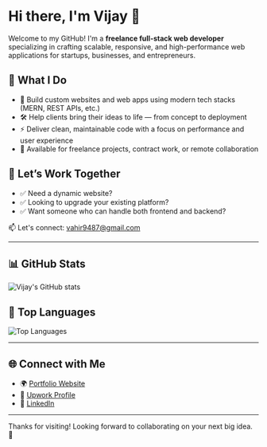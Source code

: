 # Hi there, I'm Vijay 👋

Welcome to my GitHub! I'm a **freelance full-stack web developer** specializing in crafting scalable, responsive, and high-performance web applications for startups, businesses, and entrepreneurs.

## 💼 What I Do

- 🔧 Build custom websites and web apps using modern tech stacks (MERN, REST APIs, etc.)
- 🛠️ Help clients bring their ideas to life — from concept to deployment
- ⚡ Deliver clean, maintainable code with a focus on performance and user experience
- 🤝 Available for freelance projects, contract work, or remote collaboration

## 💬 Let’s Work Together

- ✅ Need a dynamic website?  
- ✅ Looking to upgrade your existing platform?  
- ✅ Want someone who can handle both frontend and backend?

📫 Let's connect: [vahir9487@gmail.com](mailto:vahir9487@gmail.com)

---

## 📊 GitHub Stats

![Vijay's GitHub stats](https://github-readme-stats.vercel.app/api?username=Mrvijuahir&show_icons=true&theme=radical)

## 🧠 Top Languages

![Top Languages](https://github-readme-stats.vercel.app/api/top-langs/?username=Mrvijuahir&layout=compact&theme=radical)

---

## 🌐 Connect with Me

- 🌍 [Portfolio Website](https://vijay-puchhadiya.vercel.app/)
- 💼 [Upwork Profile](https://www.upwork.com/freelancers/~011eb6d62cfbadfed1?mp_source=share)
- 💬 [LinkedIn](https://www.linkedin.com/in/vijay-puchhadiya/)

---

Thanks for visiting! Looking forward to collaborating on your next big idea. 🚀
